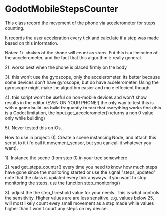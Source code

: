 # GodotMobileStepsCounter
This class record the movement of the phone via accelerometer for steps counting.

It records the user acceleration every tick and calculate if a step was made
based on this information.

Notes: 
1). shakes of the phone will count as steps. But this is a limitation of the accelerometer,
and the fact that this algorithm is really general.

2). works best when the phone is placed firmly on the body

3). this won't use the gyroscope, only the accelerometer. its better because some devices don't have gyroscope, but do have
accelerometer. Using the gyroscope might make the algorithm easier and more effecient though.

4). this script won't be useful on non-mobile devices and won't show results in the editor (EVEN ON YOUR PHONE!)
the only way to test this is with a game build. so build frequently to test that everything works fine (this is a Godot 
limitation, the Input.get_accelerometer() returns a non 0 value only while building)

5). Never tested this on iOs. 


How to use in project:
0). Create a scene instancing Node, and attach this script to it (I'd call it movement_sensor, 
but you can call it whatever you want).

1). Instance the scene (from step 0)  in your tree somewhere

2).read get_steps_counter() every time you need to know how much
steps have gone since the monitoring started
or use the signal "steps_updated"
note that the class is updated every tick anyways.
if you want to stop monitoring the steps, use the function stop_monitoring()

3). adjust the the step_threshold value for your needs. This is what controls the sensitivity.
Higher values are are less sensitive. e.g. values below 25, will most likely count every small movement as a step made
while values higher than 1 won't count any steps on my device.
